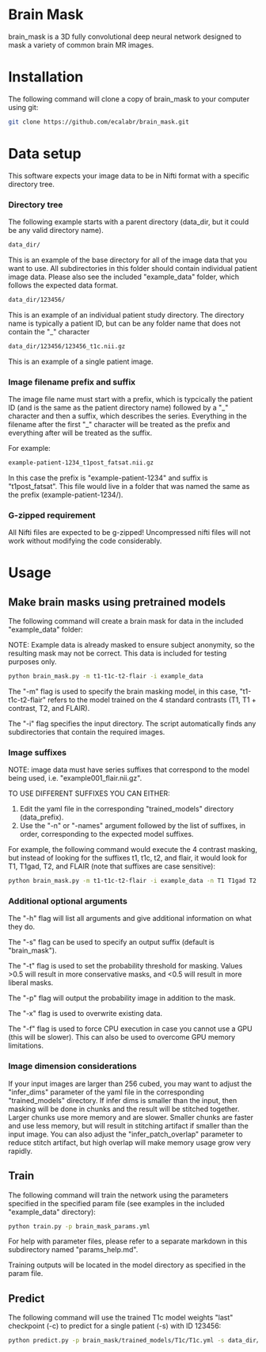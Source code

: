 # Brain Mask
brain_mask is a 3D fully convolutional deep neural network designed to mask a variety of common brain MR images.

# Installation
The following command will clone a copy of brain_mask to your computer using git:
```bash
git clone https://github.com/ecalabr/brain_mask.git
```

# Data setup
This software expects your image data to be in Nifti format with a specific directory tree.

### Directory tree
The following example starts with a parent directory (data_dir, but it could be any valid directory name).

```bash
data_dir/
```
This is an example of the base directory for all of the image data that you want to use. All subdirectories in this folder should contain individual patient image data. Please also see the included "example_data" folder, which follows the expected data format.

```bash
data_dir/123456/
```
This is an example of an individual patient study directory. The directory name is typically a patient ID, but can be any folder name that does not contain the "_" character

```bash
data_dir/123456/123456_t1c.nii.gz
```
This is an example of a single patient image.

### Image filename prefix and suffix
The image file name must start with a prefix, which is typcically the patient ID (and is the same as the patient directory name) followed by a "\_" character and then a suffix, which describes the series. Everything in the filename after the first "\_" character will be treated as the prefix and everything after will be treated as the suffix.

For example:
```bash
example-patient-1234_t1post_fatsat.nii.gz
```
In this case the prefix is "example-patient-1234" and suffix is "t1post_fatsat". This file would live in a folder that was named the same as the prefix (example-patient-1234/).

### G-zipped requirement
All Nifti files are expected to be g-zipped! Uncompressed nifti files will not work without modifying the code considerably.

# Usage
## Make brain masks using pretrained models
The following command will create a brain mask for data in the included "example_data" folder:

NOTE: Example data is already masked to ensure subject anonymity, so the resulting mask may not be correct. This data is included for testing purposes only.
```bash
python brain_mask.py -m t1-t1c-t2-flair -i example_data
```
The "-m" flag is used to specify the brain masking model, in this case, "t1-t1c-t2-flair" refers to the model trained on the 4 standard contrasts (T1, T1 + contrast, T2, and FLAIR).

The "-i" flag specifies the input directory. The script automatically finds any subdirectories that contain the required images.

### Image suffixes
NOTE: image data must have series suffixes that correspond to the model being used, i.e. "example001_flair.nii.gz".

TO USE DIFFERENT SUFFIXES YOU CAN EITHER:
1. Edit the yaml file in the corresponding "trained_models" directory (data_prefix).
2. Use the "-n" or "-names" argument followed by the list of suffixes, in order, corresponding to the expected model suffixes.

For example, the following command would execute the 4 contrast masking, but instead of looking for the suffixes t1, t1c, t2, and flair, it would look for T1, T1gad, T2, and FLAIR (note that suffixes are case sensitive):

 ```bash
python brain_mask.py -m t1-t1c-t2-flair -i example_data -n T1 T1gad T2 FLAIR
```

### Additional optional arguments
The "-h" flag will list all arguments and give additional information on what they do.

The "-s" flag can be used to specify an output suffix (default  is "brain_mask").

The "-t" flag is used to set the probability threshold for masking. Values >0.5 will result in more conservative masks, and <0.5 will result in more liberal masks.

The "-p" flag will output the probability image in addition to the mask.

The "-x" flag is used to overwrite existing data.

The "-f" flag is used to force CPU execution in case you cannot use a GPU (this will be slower). This can also be used to overcome GPU memory limitations.

### Image dimension considerations
If your input images are larger than 256 cubed, you may want to adjust the "infer_dims" parameter of the yaml file in the corresponding "trained_models" directory. If infer dims is smaller than the input, then masking will be done in chunks and the result will be stitched together. Larger chunks use more memory and are slower. Smaller chunks are faster and use less memory, but will result in stitching artifact if smaller than the input image. You can also adjust the "infer_patch_overlap" parameter to reduce stitch artifact, but high overlap will make memory usage grow very rapidly.

## Train
The following command will train the network using the parameters specified in the specified param file (see examples in the included "example_data" directory):
```bash
python train.py -p brain_mask_params.yml
```
For help with parameter files, please refer to a separate markdown in this subdirectory named "params_help.md".

Training outputs will be located in the model directory as specified in the param file.
 
## Predict
The following command will use the trained T1c model weights "last" checkpoint (-c) to predict for a single patient (-s) with ID 123456:
```bash
python predict.py -p brain_mask/trained_models/T1c/T1c.yml -s data_dir/123456 -c "last"
```
